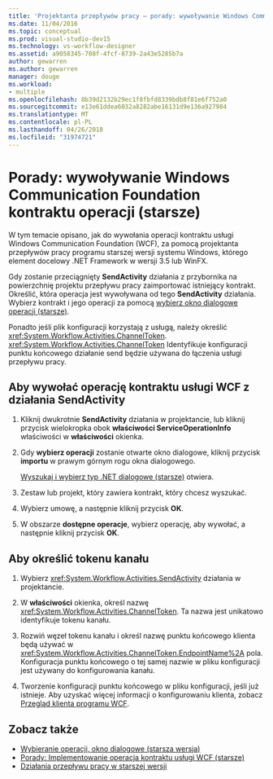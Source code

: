 ```yaml
---
title: 'Projektanta przepływów pracy — porady: wywoływanie Windows Communication Foundation kontraktu operacji (starsze)'
ms.date: 11/04/2016
ms.topic: conceptual
ms.prod: visual-studio-dev15
ms.technology: vs-workflow-designer
ms.assetid: a9058345-708f-4fcf-8739-2a43e5285b7a
author: gewarren
ms.author: gewarren
manager: douge
ms.workload:
- multiple
ms.openlocfilehash: 8b39d2132b29ec1f8fbfd8339bdb8f81e6f752a0
ms.sourcegitcommit: e13e61ddea6032a8282abe16131d9e136a927984
ms.translationtype: MT
ms.contentlocale: pl-PL
ms.lasthandoff: 04/26/2018
ms.locfileid: "31974721"
---
```

# <a name="how-to-invoke-a-windows-communication-foundation-contract-operation-legacy"></a>Porady: wywoływanie Windows Communication Foundation kontraktu operacji (starsze)

W tym temacie opisano, jak do wywołania operacji kontraktu usługi Windows Communication Foundation (WCF), za pomocą projektanta przepływów pracy programu starszej wersji systemu Windows, którego element docelowy .NET Framework w wersji 3.5 lub WinFX.

Gdy zostanie przeciągnięty **SendActivity** działania z przybornika na powierzchnię projektu przepływu pracy zaimportować istniejący kontrakt. Określić, która operacja jest wywoływana od tego **SendActivity** działania. Wybierz kontrakt i jego operacji za pomocą [wybierz okno dialogowe operacji (starsze)](../workflow-designer/choose-operation-dialog-box-legacy.md).

Ponadto jeśli plik konfiguracji korzystają z usługą, należy określić <xref:System.Workflow.Activities.ChannelToken>. <xref:System.Workflow.Activities.ChannelToken> Identyfikuje konfiguracji punktu końcowego działanie send będzie używana do łączenia usługi przepływu pracy.

## <a name="to-invoke-a-wcf-contract-operation-from-a-sendactivity-activity"></a>Aby wywołać operację kontraktu usługi WCF z działania SendActivity

1.  Kliknij dwukrotnie **SendActivity** działania w projektancie, lub kliknij przycisk wielokropka obok **właściwości ServiceOperationInfo** właściwości w **właściwości** okienka.

2.  Gdy **wybierz operacji** zostanie otwarte okno dialogowe, kliknij przycisk **importu** w prawym górnym rogu okna dialogowego.

     [Wyszukaj i wybierz typ .NET dialogowe (starsze)](../workflow-designer/browse-and-select-a-dotnet-type-dialog-box-legacy.md) otwiera.

3.  Zestaw lub projekt, który zawiera kontrakt, który chcesz wyszukać.

4.  Wybierz umowę, a następnie kliknij przycisk **OK**.

5.  W obszarze **dostępne operacje**, wybierz operację, aby wywołać, a następnie kliknij przycisk **OK**.

## <a name="to-specify-a-channel-token"></a>Aby określić tokenu kanału

1.  Wybierz <xref:System.Workflow.Activities.SendActivity> działania w projektancie.

2.  W **właściwości** okienka, określ nazwę <xref:System.Workflow.Activities.ChannelToken>. Ta nazwa jest unikatowo identyfikuje tokenu kanału.

3.  Rozwiń węzeł tokenu kanału i określ nazwę punktu końcowego klienta będą używać w <xref:System.Workflow.Activities.ChannelToken.EndpointName%2A> pola. Konfiguracja punktu końcowego o tej samej nazwie w pliku konfiguracji jest używany do konfigurowania kanału.

4.  Tworzenie konfiguracji punktu końcowego w pliku konfiguracji, jeśli już istnieje. Aby uzyskać więcej informacji o konfigurowaniu klienta, zobacz [Przegląd klienta programu WCF](/dotnet/framework/wcf/wcf-client-overview).

## <a name="see-also"></a>Zobacz także

- [Wybieranie operacji, okno dialogowe (starsza wersja)](../workflow-designer/choose-operation-dialog-box-legacy.md)
- [Porady: Implementowanie operacja kontraktu usługi WCF (starsze)](../workflow-designer/how-to-implement-a-windows-communication-foundation-contract-operation-legacy.md)
- [Działania przepływu pracy w starszej wersji](../workflow-designer/legacy-workflow-activities.md)